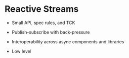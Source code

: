# Reactive Streams

- Small API, spec rules, and TCK

- Publish-subscribe with back-pressure

- Interoperability across async components and libraries


- Low level
